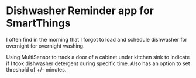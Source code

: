 Dishwasher Reminder app for SmartThings
===

I often find in the morning that I forgot to load and schedule dishwasher for overnight for overnight washing.

Using MultiSensor to track a door of a cabinet under kitchen sink to indicate if I took dishwasher detergent during specific time.
Also has an option to set threshold of +/- minutes.
